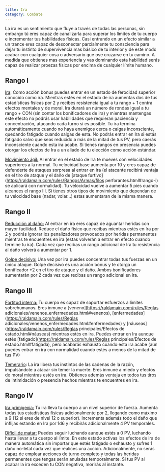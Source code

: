 ```yaml
---
title: Ira
category: Combate
---
```


La ira es un sentimiento que fluye a través de todas las personas, sin embargo tú eres capaz de canalizarla para superar los límites de tu cuerpo e incrementar tus habilidades físicas. Casi entrando en un efecto similar a un trance eres capaz de desconectar parcialmente tu consciencia para dejar tu instinto de supervivencia mas básico de tu interior y de este modo acabar con cualquier cosa o adversario que ose cruzarse en tu camino. A medida que obtienes mas experiencia y vas dominando esta habilidad serás capaz de realizar proezas físicas por encima de cualquier límite humano. 

## Rango I

<u>Ira</u>: Como acción bonus puedes entrar en un estado de ferocidad superior conocido como ira. Mientras estés en el estado de ira aumentas dos de tus estadísticas físicas por 2 y recibes resistencia igual a tu rango + 1 contra efectos mentales y de moral. Ira durará un número de rondas igual a tu rango + CON (sin contar los bonificadores de ira) y mientras mantengas este efecto no podrás usar habilidades que requieran paciencia y concentración, atacando cada turno si es posible. Tu ira termina automáticamente cuando no haya enemigos cerca o caigas inconsciente, quedando fatigado cuando salgas de esta. No podrás entrar en Ira si estás fatigado salvo que seas reducido a más de la mitad de tus PV, pero caerás inconsciente cuando esta ira acabe. Si tienes rangos en presencia puedes otorgar los efectos de Ira a un aliado de tu elección como acción estándar.

<u>Movimiento ágil:</u> Al entrar en el estado de Ira te mueves con velocidades superiores a la normal. Tu velocidad base aumenta por 10 y eres capaz de defenderte de ataques sorpresa al entrar en ira (el atacante recibirá ventaja en el tiro de ataque y el daño de [ataque furtivo](https://raldamain.com/rules/Rangos/Armas/filos perforantes.html#rango-i) se aplicará con normalidad). Tu velocidad vuelve a aumentar 5 pies cuando alcances el rango III. Si tienes otros tipos de movimiento que dependan de tu velocidad base (nadar, volar...) estas aumentaran de la misma manera.

## Rango II

<u>Reducción al daño:</u> Al entrar en ira eres capaz de aguantar heridas con mayor facilidad. Reduce el daño físico que recibas mientras estés en Ira por 2 y podrás ignorar los penalizadores provocados por heridas permanentes mientras te encuentres en ira (estas volverán a entrar en efecto cuando termine tu ira). Cada vez que recibas un rango adicional de Ira tu resistencia al daño volverá a aumentar por 1.

<u>Golpe decisivo:</u> Una vez por ira puedes concentrar todas tus fuerzas en un único ataque. Golpe decisivo es una acción bonus y te otorga un bonificador +2 en el tiro de ataque y el daño. Ambos bonificadores aumentarán por 2 cada vez que recibas un rango adicional en ira.

## Rango III

<u>Fortitud interna:</u> Tu cuerpo es capaz de soportar esfuerzos a límites sobrehumanos. Eres inmune a [veneno](https://raldamain.com/rules/Reglas adicionales/venenos_enfermedades.html#venenos), [enfermedades](https://raldamain.com/rules/Reglas adicionales/venenos_enfermedades.html#enfermedades) y [náuseas](https://raldamain.com/rules/Reglas principales/Efectos de estado.html#náuseas) mientras estés en ira. Puedes entrar en Ira aunque estés [fatigado](https://raldamain.com/rules/Reglas principales/Efectos de estado.html#fatigada), pero acabarás exhausto cuando esta ira acabe (aún puedes entrar en ira con normalidad cuando estés a menos de la mitad de tus PV)

<u>Temerario</u>: La ira libera tus instintos de las cadenas de la razón, impulsándote a atacar sin temer la muerte. Eres inmune a miedo y efectos de moral mientras estés en ira. Obtienes además ventaja en todos tus tiros de intimidación o presencia hechos mientras te encuentres en ira.

## Rango IV

<u>Ira primigenia:</u> Tu ira lleva tu cuerpo a un nivel superior de fuerza. Aumenta todas tus estadísticas físicas adicionalmente por 2, llegando como máximo a 9 (12 si eres de nivel 12 o superior). Incrementa además todo el daño que inflijas estando en Ira por 1d6 y recibirás adicionalmente 4 PV temporales.

<u>Difícil de matar:</u> Puedes seguir luchando aunque estés a 0 PV, luchando hasta llevar a tu cuerpo al límite. En este estado activas los efectos de ira de manera automática sin importar que estés fatigado o exhausto y sufres 1 daño no-letal cada vez que realices una acción. Adicionalmente, no serás capaz de emplear acciones de turno completo y todas las heridas permanentes que tengas serán anuladas temporalmente. Si tus PV al acabar la ira exceden tu CON negativa, morirás al instante.
